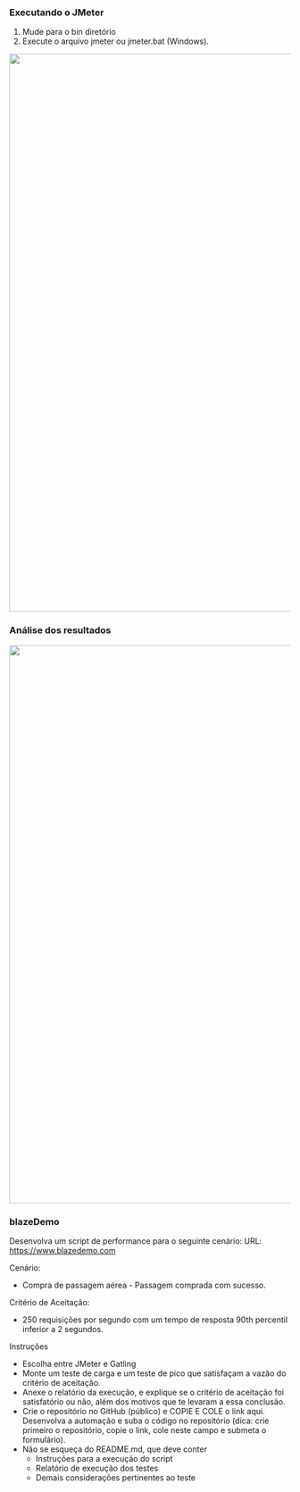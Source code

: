 ### Executando o JMeter
1. Mude para o bin diretório
2. Execute o arquivo jmeter ou jmeter.bat (Windows).

 <p float="left">
 <img src="https://github.com/guilhermebm27/blazeDemo/assets/31962792/f410fd3d-034d-49c9-88dd-a42f4d396aca" width="1000" />
</p> 

### Análise dos resultados 
<p float="left">
 <img src="https://github.com/guilhermebm27/blazeDemo/assets/31962792/9e284a0d-1979-42e8-8a99-0fe89b929694" width="1000" />
</p>

### blazeDemo

Desenvolva um script de performance para o seguinte cenário:
URL: https://www.blazedemo.com

Cenário: 
* Compra de passagem aérea - Passagem comprada com sucesso.

Critério de Aceitação:
* 250 requisições por segundo com um tempo de resposta 90th percentil inferior a 2 segundos.

Instruções
* Escolha entre JMeter e Gatling
* Monte um teste de carga e um teste de pico que satisfaçam a vazão do critério de aceitação.
* Anexe o relatório da execução, e explique se o critério de aceitação foi satisfatório ou não, além dos motivos que te levaram a essa conclusão.
* Crie o repositório no GitHub (público) e COPIE E COLE o link aqui. Desenvolva a automação e suba o código no repositório (dica: crie primeiro o repositório, copie o link, cole neste campo e submeta o formulário).
* Não se esqueça do README.md, que deve conter
   - Instruções para a execução do script
   - Relatório de execução dos testes
   - Demais considerações pertinentes ao teste
 


 
